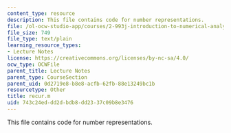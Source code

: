 ```yaml
---
content_type: resource
description: This file contains code for number representations.
file: /ol-ocw-studio-app/courses/2-993j-introduction-to-numerical-analysis-for-engineering-13-002j-spring-2005/743c24eddd2dbdb8dd2337c09b8e3476_recur.m
file_size: 749
file_type: text/plain
learning_resource_types:
- Lecture Notes
license: https://creativecommons.org/licenses/by-nc-sa/4.0/
ocw_type: OCWFile
parent_title: Lecture Notes
parent_type: CourseSection
parent_uid: 0d2719e8-b8e8-acfb-62fb-88e13249bc1b
resourcetype: Other
title: recur.m
uid: 743c24ed-dd2d-bdb8-dd23-37c09b8e3476
---
```

This file contains code for number representations.